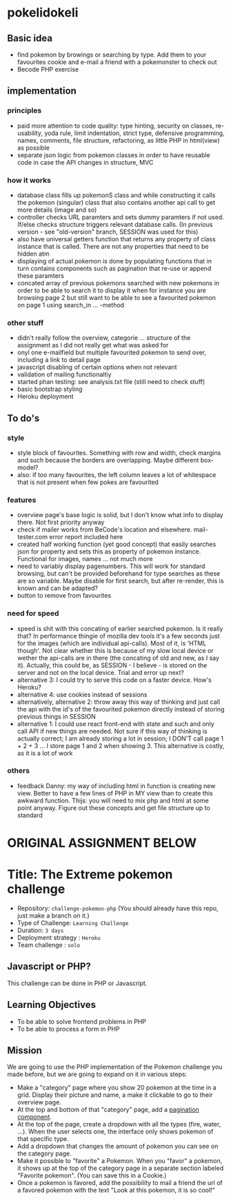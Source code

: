 # pokelidokeli

## Basic idea
- find pokemon by browings or searching by type. Add them to your favourites cookie and e-mail a friend with a pokemonster to check out
- Becode PHP exercise

## implementation
### principles
- paid more attention to code quality: type hinting, security on classes, re-usability, yoda rule, limit indentation, strict type, defensive programming, names, comments, file structure, refactoring, as little PHP in html(view) as possible
- separate json logic from pokemon classes in order to have reusable code in case the API changes in structure, MVC
### how it works
- database class fills up pokemonS class and while constructing it calls the pokemon (singular) class that also contains another api call to get more details (image and so)
- controller checks URL paramters and sets dummy paramters if not used. If/else checks structure triggers relevant database calls. (In previous version - see "old-version" branch, SESSION was used for this)
- also have universal getters function that returns any property of class instance that is called. There are not any properties that need to be hidden atm
- displaying of actual pokemon is done by populating functions that in turn contains components such as pagination that re-use or append these paramters
- concated array of previous pokemons searched with new pokemons in order to be able to search it to display it when for instance you are browsing page 2 but still want to be able to see a favourited pokemon on page 1 using search_in ... -method
### other stuff
- didn't really follow the overview, categorie ... structure of the assignment as I did not really get what was asked for
- onyl one e-mailfield but multiple favourited pokemon to send over, including a link to detail page
- javascript disabling of certain options when not relevant
- validation of mailing functionaltiy
- started phan testing: see analysis.txt file (still need to check stuff)
- basic bootstrap styling
- Heroku deployment

## To do's
### style
- style block of favourites. Something with row and width, check margins and such because the borders are overlapping. Maybe different box-model?
- also: if too many favourites, the left column leaves a lot of whitespace that is not present when few pokes are favourited
### features
- overview page's base logic is solid, but I don't know what info to display there. Not first priority anyway
- check if mailer works from BeCode's location and elsewhere. mail-tester.com error report included here
- created half working function (yet good concept) that easily searches json for property and sets this as property of pokemon instance. Functional for images, names ... not much more
- need to variably display pagenumbers. This will work for standard browsing, but can't be provided beforehand for type searches as these are so variable. Maybe disable for first search, but after re-render, this is known and can be adapted? 
- button to remove from favourites
### need for speed
- speed is shit with this concating of earlier searched pokemon. Is it really that? In performance thingie of mozilla dev tools it's a few seconds just for the images (which are individual api-calls). Most of it, is 'HTML though'. Not clear whether this is because of my slow local device or wether the api-calls are in there (the concating of old and new, as I say it). Actually, this could be, as SESSION - I believe - is stored on the server and not on the local device. Trial and error up next?
- alternative 3: I could try to serve this code on a faster device. How's Heroku?
- alternative 4: use cookies instead of sessions
- alternatively, alternative 2: throw away this way of thinking and just call the api with the id's of the favourited pokemon directly instead of storing previous things in SESSION
- alternative 1:  I could use react front-end with state and such and only call API if new things are needed. Not sure if this way of thinking is actually correct; I am already storing a lot in session; I DON'T call page 1 + 2 + 3 ... I store page 1 and 2 when showing 3. This alternative is costly, as it is a lot of work

### others
- feedback Danny: my way of including html in function is creating new view. Better to have a few lines of PHP in MY view than to create this awkward function. Thijs: you will need to mix php and html at some point anyway. Figure out these concepts and get file structure up to standard

# ORIGINAL ASSIGNMENT BELOW

# Title: The Extreme pokemon challenge
- Repository: `challenge-pokemon-php` (You should already have this repo, just make a branch on it.)
- Type of Challenge: `Learning Challenge`
- Duration: `3 days`
- Deployment strategy : `Heroku`
- Team challenge : `solo`

## Javascript or PHP?
This challenge can be done in PHP or Javascript.

## Learning Objectives
- To be able to solve frontend problems in PHP
- To be able to process a form in PHP

## Mission
We are going to use the PHP implementation of the Pokemon challenge you made before, but we are going to expand on it in various steps:

- Make a "category" page where you show 20 pokemon at the time in a grid. Display their picture and name, a make it clickable to go to their overview page.
- At the top and bottom of that "category" page, add a [pagination component](https://getbootstrap.com/docs/4.0/components/pagination/).
- At the top of the page, create a dropdown with all the types (fire, water, ...). When the user selects one, the interface only shows pokemon of that specific type.
- Add a dropdown that changes the amount of pokemon you can see on the category page.
- Make it possible to "favorite" a Pokemon. When you "favor" a pokemon, it shows up at the top of the category page in a separate section labeled "Favorite pokemon". (You can save this in a Cookie.)
- Once a pokemon is favored, add the possibility to mail a friend the url of a favored pokemon with the text "Look at this pokemon, it is so cool!"
